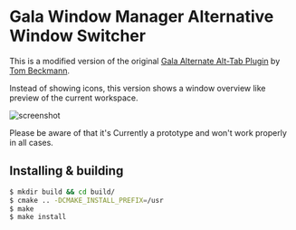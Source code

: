 # Gala Window Manager Alternative Window Switcher

This is a modified version of the original [Gala Alternate Alt-Tab Plugin](https://github.com/tom95/gala-alternate-alt-tab) by [Tom Beckmann](https://github.com/tom95).

Instead of showing icons, this version shows a window overview like preview of the current workspace.

![screenshot](Screenshot.png)

Please be aware of that it's Currently a prototype and won't work properly in all cases.

## Installing & building

```bash
$ mkdir build && cd build/
$ cmake .. -DCMAKE_INSTALL_PREFIX=/usr
$ make
$ make install
```
